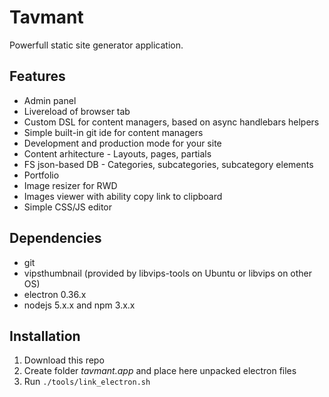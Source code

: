 # Tavmant

Powerfull static site generator application.

## Features

* Admin panel
* Livereload of browser tab
* Custom DSL for content managers, based on async handlebars helpers
* Simple built-in git ide for content managers
* Development and production mode for your site
* Content arhitecture - Layouts, pages, partials
* FS json-based DB - Categories, subcategories, subcategory elements
* Portfolio
* Image resizer for RWD
* Images viewer with ability copy link to clipboard
* Simple CSS/JS editor

## Dependencies

* git
* vipsthumbnail (provided by libvips-tools on Ubuntu or libvips on other OS)
* electron 0.36.x
* nodejs 5.x.x and npm 3.x.x

## Installation

1. Download this repo
2. Create folder *tavmant.app* and place here unpacked electron files
3. Run `./tools/link_electron.sh`
